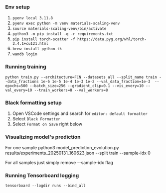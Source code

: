 ### Env setup

1. `pyenv local 3.11.8`
2. `pyenv exec python -m venv materials-scaling-venv`
3. `source materials-scaling-venv/bin/activate`
4. `python3 -m pip install -q -r requirements.txt`
5. `pip install torch-scatter -f https://data.pyg.org/whl/torch-2.4.1+cu121.html`
6. `brew install python-tk`
5. `wandb login`

### Running training
`python train.py --architecture=FCN --datasets all --split_name train --data_fractions 1e-6 1e-5 1e-4 1e-3 1e-2 --val_data_fraction=1e-3  --epochs=500 --batch_size=256 --gradient_clip=0.1 --vis_every=10 --val_every=10 --train_workers=8 --val_workers=8`

### Black formatting setup
1. Open VSCode settings and search for `editor: default formatter`
2. Select `Black Formatter`
2. Select `Format on Save` right below

### Visualizing model's prediction

For one sample
python3 model_prediction_evolution.py results/experiments_20250131_160623.json --split train  --sample-idx 0 

For all samples just simply remove --sample-idx flag

### Running Tensorboard logging

`tensorboard --logdir runs --bind_all`
